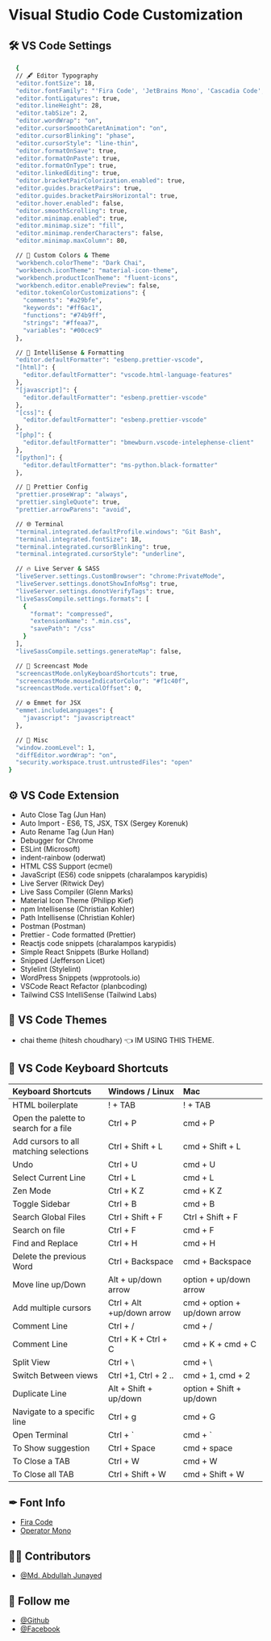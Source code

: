 # Visual Studio Code Customization

## 🛠 VS Code Settings

```bash
  {
  // 🖋️ Editor Typography
  "editor.fontSize": 18,
  "editor.fontFamily": "'Fira Code', 'JetBrains Mono', 'Cascadia Code', monospace",
  "editor.fontLigatures": true,
  "editor.lineHeight": 28,
  "editor.tabSize": 2,
  "editor.wordWrap": "on",
  "editor.cursorSmoothCaretAnimation": "on",
  "editor.cursorBlinking": "phase",
  "editor.cursorStyle": "line-thin",
  "editor.formatOnSave": true,
  "editor.formatOnPaste": true,
  "editor.formatOnType": true,
  "editor.linkedEditing": true,
  "editor.bracketPairColorization.enabled": true,
  "editor.guides.bracketPairs": true,
  "editor.guides.bracketPairsHorizontal": true,
  "editor.hover.enabled": false,
  "editor.smoothScrolling": true,
  "editor.minimap.enabled": true,
  "editor.minimap.size": "fill",
  "editor.minimap.renderCharacters": false,
  "editor.minimap.maxColumn": 80,

  // 🎨 Custom Colors & Theme
  "workbench.colorTheme": "Dark Chai",
  "workbench.iconTheme": "material-icon-theme",
  "workbench.productIconTheme": "fluent-icons",
  "workbench.editor.enablePreview": false,
  "editor.tokenColorCustomizations": {
    "comments": "#a29bfe",
    "keywords": "#ff6ac1",
    "functions": "#74b9ff",
    "strings": "#ffeaa7",
    "variables": "#00cec9"
  },

  // 🧠 IntelliSense & Formatting
  "editor.defaultFormatter": "esbenp.prettier-vscode",
  "[html]": {
    "editor.defaultFormatter": "vscode.html-language-features"
  },
  "[javascript]": {
    "editor.defaultFormatter": "esbenp.prettier-vscode"
  },
  "[css]": {
    "editor.defaultFormatter": "esbenp.prettier-vscode"
  },
  "[php]": {
    "editor.defaultFormatter": "bmewburn.vscode-intelephense-client"
  },
  "[python]": {
    "editor.defaultFormatter": "ms-python.black-formatter"
  },

  // 🧪 Prettier Config
  "prettier.proseWrap": "always",
  "prettier.singleQuote": true,
  "prettier.arrowParens": "avoid",

  // 🌐 Terminal
  "terminal.integrated.defaultProfile.windows": "Git Bash",
  "terminal.integrated.fontSize": 18,
  "terminal.integrated.cursorBlinking": true,
  "terminal.integrated.cursorStyle": "underline",

  // 🔥 Live Server & SASS
  "liveServer.settings.CustomBrowser": "chrome:PrivateMode",
  "liveServer.settings.donotShowInfoMsg": true,
  "liveServer.settings.donotVerifyTags": true,
  "liveSassCompile.settings.formats": [
    {
      "format": "compressed",
      "extensionName": ".min.css",
      "savePath": "/css"
    }
  ],
  "liveSassCompile.settings.generateMap": false,

  // 📸 Screencast Mode
  "screencastMode.onlyKeyboardShortcuts": true,
  "screencastMode.mouseIndicatorColor": "#f1c40f",
  "screencastMode.verticalOffset": 0,

  // ⚙️ Emmet for JSX
  "emmet.includeLanguages": {
    "javascript": "javascriptreact"
  },

  // 🧼 Misc
  "window.zoomLevel": 1,
  "diffEditor.wordWrap": "on",
  "security.workspace.trust.untrustedFiles": "open"
}


```

## ⚙️ VS Code Extension

- Auto Close Tag (Jun Han)
- Auto Import - ES6, TS, JSX, TSX (Sergey Korenuk)
- Auto Rename Tag (Jun Han)
- Debugger for Chrome
- ESLint (Microsoft)
- indent-rainbow (oderwat)
- HTML CSS Support (ecmel)
- JavaScript (ES6) code snippets (charalampos karypidis)
- Live Server (Ritwick Dey)
- Live Sass Compiler (Glenn Marks)
- Material Icon Theme (Philipp Kief)
- npm Intellisense (Christian Kohler)
- Path Intellisense (Christian Kohler)
- Postman (Postman)
- Prettier - Code formatted (Prettier)
- Reactjs code snippets (charalampos karypidis)
- Simple React Snippets (Burke Holland)
- Snipped (Jefferson Licet)
- Stylelint (Stylelint)
- WordPress Snippets (wpprotools.io)
- VSCode React Refactor (planbcoding)
- Tailwind CSS IntelliSense (Tailwind Labs)

## 🎨 VS Code Themes

- chai theme (hitesh choudhary) 👈 IM USING THIS THEME.

## 🔑 VS Code Keyboard Shortcuts

| Keyboard Shortcuts                     | Windows / Linux           | Mac                          |
| :------------------------------------- | :------------------------ | :--------------------------- |
| HTML boilerplate                       | ! + TAB                   | ! + TAB                      |
| Open the palette to search for a file  | Ctrl + P                  | cmd + P                      |
| Add cursors to all matching selections | Ctrl + Shift + L          | cmd + Shift + L              |
| Undo                                   | Ctrl + U                  | cmd + U                      |
| Select Current Line                    | Ctrl + L                  | cmd + L                      |
| Zen Mode                               | Ctrl + K Z                | cmd + K Z                    |
| Toggle Sidebar                         | Ctrl + B                  | cmd + B                      |
| Search Global Files                    | Ctrl + Shift + F          | Ctrl + Shift + F             |
| Search on file                         | Ctrl + F                  | cmd + F                      |
| Find and Replace                       | Ctrl + H                  | cmd + H                      |
| Delete the previous Word               | Ctrl + Backspace          | cmd + Backspace              |
| Move line up/Down                      | Alt + up/down arrow       | option + up/down arrow       |
| Add multiple cursors                   | Ctrl + Alt +up/down arrow | cmd + option + up/down arrow |
| Comment Line                           | Ctrl + /                  | cmd + /                      |
| Comment Line                           | Ctrl + K + Ctrl + C       | cmd + K + cmd + C            |
| Split View                             | Ctrl + \                  | cmd + \                      |
| Switch Between views                   | Ctrl +1, Ctrl + 2 ..      | cmd + 1, cmd + 2             |
| Duplicate Line                         | Alt + Shift + up/down     | option + Shift + up/down     |
| Navigate to a specific line            | Ctrl + g                  | cmd + G                      |
| Open Terminal                          | Ctrl + `                  | cmd + `                      |
| To Show suggestion                     | Ctrl + Space              | cmd + space                  |
| To Close a TAB                         | Ctrl + W                  | cmd + W                      |
| To Close all TAB                       | Ctrl + Shift + W          | cmd + Shift + W              |

## ✒ Font Info

- [Fira Code](https://fonts.google.com/specimen/Fira+Code)
- [Operator Mono](https://www.typography.com/fonts/operator/styles)

## 🧑‍💻 Contributors

- [@Md. Abdullah Junayed](https://github.com/abdullah-junayed)

## 🥰 Follow me

- [@Github](https://github.com/abdullah-junayed)
- [@Facebook](https://web.facebook.com/AbdullahJunayed771/)
